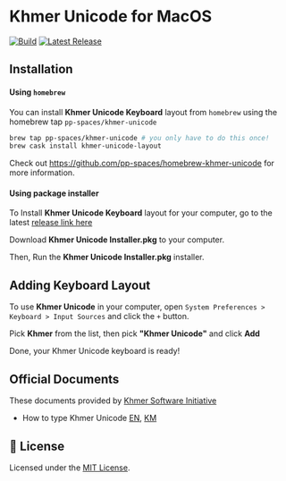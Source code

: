 # Khmer Unicode for MacOS

[![Build](https://github.com/socheatsok78/khmer-unicode-keyboard-for-macos/actions/workflows/build.yml/badge.svg)](https://github.com/socheatsok78/khmer-unicode-keyboard-for-macos/actions/workflows/build.yml)
[![Latest Release](https://img.shields.io/github/tag/socheatsok78/Khmer-Unicode-for-MacOS.svg?label=release)](https://github.com/socheatsok78/Khmer-Unicode-for-MacOS/releases/latest)

## Installation

#### Using `homebrew`
You can install **Khmer Unicode Keyboard** layout from `homebrew` using the homebrew tap `pp-spaces/khmer-unicode`
```sh
brew tap pp-spaces/khmer-unicode # you only have to do this once!
brew cask install khmer-unicode-layout
```

Check out https://github.com/pp-spaces/homebrew-khmer-unicode for more information.

#### Using package installer

To Install **Khmer Unicode Keyboard** layout for your computer, go to the latest [release link here](https://github.com/socheatsok78/Khmer-Unicode-for-MacOS/releases/latest)

Download **Khmer Unicode Installer.pkg** to your computer.

Then, Run the **Khmer Unicode Installer.pkg** installer.

## Adding Keyboard Layout

To use **Khmer Unicode** in your computer, open `System Preferences > Keyboard > Input Sources` and click the `+` button.

Pick **Khmer** from the list, then pick **"Khmer Unicode"** and click **Add**

Done, your Khmer Unicode keyboard is ready!

## Official Documents

These documents provided by [Khmer Software Initiative](http://khmeros.info)

-   How to type Khmer Unicode [EN](docs/How_to_type_Khmer_Unicode_v1.0En.pdf), [KM](How_to_type_Khmer_Unicode.ver1.0km.pdf)

## :memo: License

Licensed under the [MIT License](./LICENSE).

